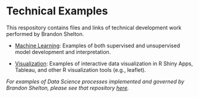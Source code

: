 # Technical Examples

This respository contains files and links of technical development work performed by Brandon Shelton.

- [Machine Learning](https://github.com/b-shelton/technical_examples/tree/master/machine_learning): Examples of both supervised and unsupervised model development and interpretation.

- [Visualization](https://github.com/b-shelton/technical_examples/tree/master/visualization): Examples of interactive data visualization in R Shiny Apps, Tableau, and other R visualization tools (e.g., leaflet).

_*For examples of Data Science processes implemented and governed by Brandon Shelton, please see that repository [here](https://github.com/b-shelton/team_processes).*_
